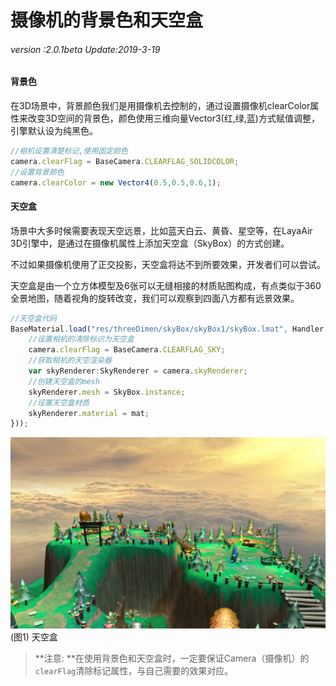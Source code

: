 # 摄像机的背景色和天空盒

###### *version :2.0.1beta   Update:2019-3-19*

#### 背景色

​	在3D场景中，背景颜色我们是用摄像机去控制的，通过设置摄像机clearColor属性来改变3D空间的背景色，颜色使用三维向量Vector3(红,绿,蓝)方式赋值调整，引擎默认设为纯黑色。

```typescript
//相机设置清楚标记,使用固定颜色
camera.clearFlag = BaseCamera.CLEARFLAG_SOLIDCOLOR;	
//设置背景颜色
camera.clearColor = new Vector4(0.5,0.5,0.6,1);
```

#### 天空盒

​	场景中大多时候需要表现天空远景，比如蓝天白云、黄昏、星空等，在LayaAir 3D引擎中，是通过在摄像机属性上添加天空盒（SkyBox）的方式创建。

不过如果摄像机使用了正交投影，天空盒将达不到所要效果，开发者们可以尝试。

天空盒是由一个立方体模型及6张可以无缝相接的材质贴图构成，有点类似于360全景地图，随着视角的旋转改变，我们可以观察到四面八方都有远景效果。

```typescript
//天空盒代码
BaseMaterial.load("res/threeDimen/skyBox/skyBox1/skyBox.lmat", Handler.create(null, function(mat:BaseMaterial):void {
    //设置相机的清除标识为天空盒
    camera.clearFlag = BaseCamera.CLEARFLAG_SKY;
    //获取相机的天空渲染器
    var skyRenderer:SkyRenderer = camera.skyRenderer;
    //创建天空盒的mesh
    skyRenderer.mesh = SkyBox.instance;
    //设置天空盒材质
    skyRenderer.material = mat;
}));
```

![](img/1.png)<br>(图1) 天空盒	

> **注意: **在使用背景色和天空盒时，一定要保证Camera（摄像机）的`clearFlag`清除标记属性，与自己需要的效果对应。